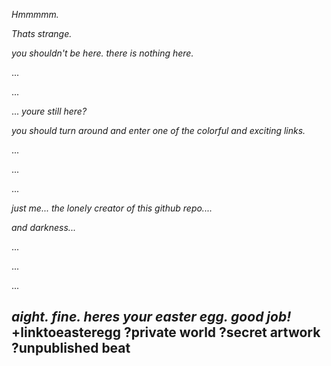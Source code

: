 
_Hmmmmm._ 

_Thats strange._ 

_you shouldn't be here. there is nothing here._

...

...

...
_youre still here?_


_you should turn around and enter one of the colorful and exciting links._




...




...





...






_just me... the lonely creator of this github repo...._ 




_and darkness..._


...

...

...







## _aight. fine. heres your easter egg. good job!_  +linktoeasteregg ?private world ?secret artwork ?unpublished beat










































